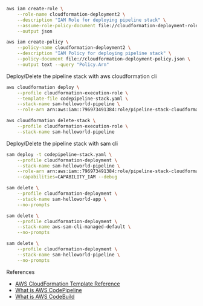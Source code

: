 ```bash
aws iam create-role \
    --role-name cloudformation-deployment2 \
    --description "IAM Role for deploying pipeline stack" \
    --assume-role-policy-document file://cloudformation-deployment-role-assume-doc.json \
    --output json

aws iam create-policy \
    --policy-name cloudformation-deployment2 \
    --description "IAM Policy for deploying pipeline stack" \
    --policy-document file://cloudformation-deployment-policy.json \
    --output text --query "Policy.Arn"
```

Deploy/Delete the pipeline stack with aws cloudformation cli

```bash
aws cloudformation deploy \
    --profile cloudformation-execution-role \
    --template-file codepipeline-stack.yaml \
    --stack-name sam-helloworld-pipeline \
    --role-arn arn:aws:iam::796973491384:role/pipeline-stack-cloudformation-execution-role

aws cloudformation delete-stack \
    --profile cloudformation-execution-role \
    --stack-name sam-helloworld-pipeline
```

Deploy/Delete the pipeline stack with sam cli

```bash
sam deploy -t codepipeline-stack.yaml \
    --profile cloudformation-deployment \
    --stack-name sam-helloworld-pipeline \
    --role-arn arn:aws:iam::796973491384:role/pipeline-stack-cloudformation-execution-role \
    --capabilities=CAPABILITY_IAM --debug

sam delete \
    --profile cloudformation-deployment \
    --stack-name sam-helloworld-app \
    --no-prompts

sam delete \
    --profile cloudformation-deployment \
    --stack-name aws-sam-cli-managed-default \
    --no-prompts

sam delete \
    --profile cloudformation-deployment \
    --stack-name sam-helloworld-pipeline \
    --no-prompts
```

References
- [AWS CloudFormation Template Reference](https://docs.aws.amazon.com/AWSCloudFormation/latest/UserGuide/template-reference.html)
- [What is AWS CodePipeline](https://docs.aws.amazon.com/codepipeline/latest/userguide/welcome.html)
- [What is AWS CodeBuild](https://docs.aws.amazon.com/codebuild/latest/userguide/welcome.html)